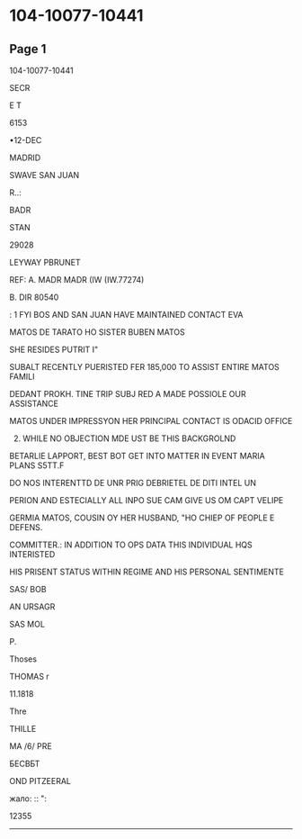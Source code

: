 # 104-10077-10441

## Page 1

104-10077-10441

SECR

E T

6153

•12-DEC

MADRID

SWAVE SAN JUAN

R..:

BADR

STAN

29028

LEYWAY PBRUNET

REF: A. MADR MADR (IW (IW.77274)

B. DIR 80540

: 1 FYI BOS AND SAN JUAN HAVE MAINTAINED CONTACT EVA

MATOS DE TARATO HO SISTER BUBEN MATOS

SHE RESIDES PUTRIT I"

SUBALT RECENTLY PUERISTED FER 185,000 TO ASSIST ENTIRE MATOS FAMILI

DEDANT PROKH. TINE TRIP SUBJ RED A MADE POSSIOLE OUR ASSISTANCE

MATOS UNDER IMPRESSYON HER PRINCIPAL CONTACT IS ODACID OFFICE

2. WHILE NO OBJECTION MDE UST BE THIS BACKGROLND

BETARLIE LAPPORT, BEST BOT GET INTO MATTER IN EVENT MARIA PLANS S5TT.F

DO NOS INTERENTTD DE UNR PRIG DEBRIETEL DE DITI INTEL UN

PERION AND ESTECIALLY ALL INPO SUE CAM GIVE US OM CAPT VELIPE

GERMIA MATOS, COUSIN OY HER HUSBAND, "HO CHIEP OF PEOPLE E DEFENS.

COMMITTER.: IN ADDITION TO OPS DATA THIS INDIVIDUAL HQS INTERISTED

HIS PRISENT STATUS WITHIN REGIME AND HIS PERSONAL SENTIMENTE

SAS/ BOB

AN URSAGR

SAS MOL

P.

Thoses

THOMAS r

11.1818

Thre

THILLE

MA /6/ PRE

БЕСВБТ

OND PITZEERAL

жало: :: ":

12355

---

